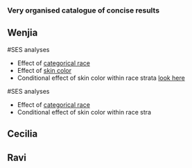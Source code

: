### Very organised catalogue of concise results 


## Wenjia 
#SES analyses
 - Effect of [categorical race](/ses/user_wx/2020.7.11_examples.html)
 - Effect of [skin color](/ses/user_wx/2020.7.11_examples.html)
 - Conditional effect of skin color within race strata [look here](/ses/user_wx/2020.7.11_examples.html)

#SES analyses
 - Effect of [categorical race](/ses/user_wx/2020.7.11_examples.html)
 - Conditional effect of skin color within race stra
## Cecilia

## Ravi
